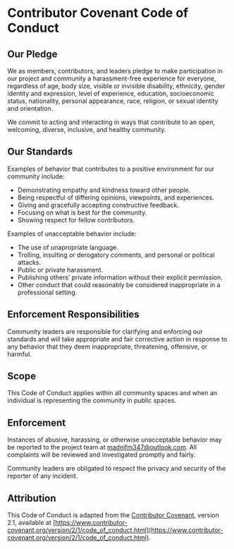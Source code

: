 # Contributor Covenant Code of Conduct

## Our Pledge

We as members, contributors, and leaders pledge to make participation in our project and community a harassment-free experience for everyone, regardless of age, body size, visible or invisible disability, ethnicity, gender identity and expression, level of experience, education, socioeconomic status, nationality, personal appearance, race, religion, or sexual identity and orientation.

We commit to acting and interacting in ways that contribute to an open, welcoming, diverse, inclusive, and healthy community.

## Our Standards

Examples of behavior that contributes to a positive environment for our community include:

- Demonstrating empathy and kindness toward other people.
- Being respectful of differing opinions, viewpoints, and experiences.
- Giving and gracefully accepting constructive feedback.
- Focusing on what is best for the community.
- Showing respect for fellow contributors.

Examples of unacceptable behavior include:

- The use of unapropriate language.
- Trolling, insulting or derogatory comments, and personal or political attacks.
- Public or private harassment.
- Publishing others’ private information without their explicit permission.
- Other conduct that could reasonably be considered inappropriate in a professional setting.

## Enforcement Responsibilities

Community leaders are responsible for clarifying and enforcing our standards and will take appropriate and fair corrective action in response to any behavior that they deem inappropriate, threatening, offensive, or harmful.

## Scope

This Code of Conduct applies within all community spaces and when an individual is representing the community in public spaces.

## Enforcement

Instances of abusive, harassing, or otherwise unacceptable behavior may be reported to the project team at [madnifm347@outlook.com](mailto:madnifm347@outlook.com). All complaints will be reviewed and investigated promptly and fairly.

Community leaders are obligated to respect the privacy and security of the reporter of any incident.

## Attribution

This Code of Conduct is adapted from the [Contributor Covenant](https://www.contributor-covenant.org/), version 2.1, available at [https://www.contributor-covenant.org/version/2/1/code_of_conduct.html](https://www.contributor-covenant.org/version/2/1/code_of_conduct.html).
